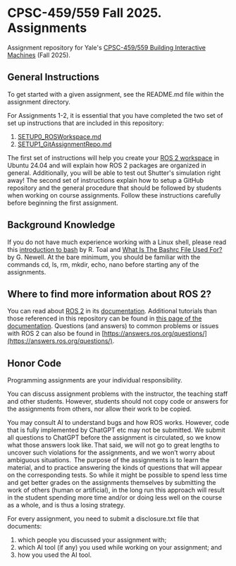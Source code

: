 # CPSC-459/559 Fall 2025. Assignments

Assignment repository for Yale's [CPSC-459/559 Building Interactive Machines](https://cpsc459-bim.gitlab.io/f25/) (Fall 2025).

## General Instructions

To get started with a given assignment, see the README.md file within the assignment directory. 

For Assignments 1-2, it is essential that you have completed the two set of set up instructions that are included in this repository:

1. [SETUP0_ROSWorkspace.md](SETUP0_ROSWorkspace.md) 
2. [SETUP1_GitAssignmentRepo.md](SETUP1_GitAssignmentRepo.md)

The first set of instructions will help you create your [ROS 2 workspace](https://docs.ros.org/en/jazzy/Tutorials/Beginner-Client-Libraries/Creating-Your-First-ROS2-Package.html) in Ubuntu 24.04 and will explain how ROS 2 packages are organized in general. Additionally, you will be able to test out Shutter's simulation right away! The second set of instructions explain how to setup a GitHub repository and the general procedure that should be followed by students when working on course assignments. Follow these instructions carefully before beginning the first assignment. 

## Background Knowledge

If you do not have much experience working with a Linux shell, please read this [introduction to bash](http://cs.lmu.edu/~ray/notes/bash/) by R. Toal and [What Is The Bashrc File Used For?](https://www.lifewire.com/bashrc-file-4101947) by G. Newell. At the bare minimum, you should be familiar with the commands cd, ls, rm, mkdir, echo, nano before starting any of the assignments.

## Where to find more information about ROS 2?

You can read about [ROS 2](https://ros.org/) in its [documentation](https://docs.ros.org/). Additional tutorials than those referenced in this repository can be found in [this page of the documentation](https://docs.ros.org/en/jazzy/Tutorials.html). Questions (and answers) to common problems or issues with ROS 2 can also be 
found in [https://answers.ros.org/questions/](https://answers.ros.org/questions/).

## Honor Code

Programming assignments are your individual responsibility. 

You can discuss assignment problems with the instructor, the teaching staff and other students. However, students should not copy code or answers for the assignments from others, nor allow their work to be copied. 

You may consult AI to understand bugs and how ROS works. However, code that is fully implemented by ChatGPT etc may not be submitted. We submit all questions to ChatGPT before the assignment is circulated, so we know what those answers look like. That said,  we will not go to great lengths to uncover such violations for the assignments, and we won’t worry about ambiguous situations.  The purpose of the assignments is to learn the material, and to practice answering the kinds of questions that will appear on the corresponding tests. So while it might be possible to spend less time and get better grades on the assignments themselves by submitting the work of others (human or artificial), in the long run this approach will result in the student spending more time and/or or doing less well on the course as a whole, and is thus a losing strategy. 

For every assignment, you need to submit a disclosure.txt file that documents: 
1) which people you discussed your assignment with; 
2) which AI tool (if any) you used while working on your assignment; and
3) how you used the AI tool.




